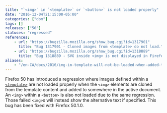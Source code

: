```yaml
---
title: "`<img>` in `<template>` or `<button>` is not loaded properly"
date: "2016-12-04T21:15:00-05:00"
categories: ["dom"]
tags: []
releases: ["50"]
statuses: "regressed"
references:
    - url: "https://bugzilla.mozilla.org/show_bug.cgi?id=1317901"
      title: "Bug 1317901 - Cloned images from <template> do not load."
    - url: "https://bugzilla.mozilla.org/show_bug.cgi?id=1318889"
      title: "Bug 1318889 - SVG inside <img> is not displayed in Firefox 50"
aliases:
    - "/en-CA/docs/2016/img-in-template-will-not-be-loaded-when-added-to-document/"
---
```

Firefox 50 has introduced a regression where images defined within a [`<template>`](https://developer.mozilla.org/docs/Web/HTML/Element/template) are not loaded properly when the `<img>` elements are cloned from the template content and added to somewhere in the active document. An `<img>` within a `<button>` is also not loaded due to the same regression. Those failed `<img>`s will instead show the alternative text if specified. This bug has been fixed with Firefox 50.1.0.
